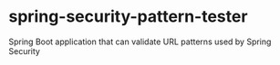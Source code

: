 # spring-security-pattern-tester
Spring Boot application that can validate URL patterns used by Spring Security
